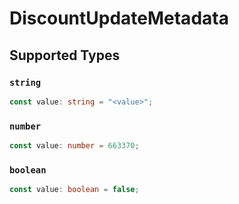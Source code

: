 # DiscountUpdateMetadata


## Supported Types

### `string`

```typescript
const value: string = "<value>";
```

### `number`

```typescript
const value: number = 663370;
```

### `boolean`

```typescript
const value: boolean = false;
```

